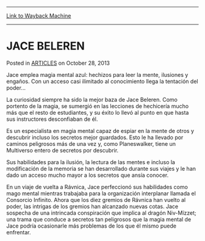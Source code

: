 
---
[Link to Wayback Machine](https://web.archive.org/web/20160301033803/http://magic.wizards.com/en/articles/archive/jace-beleren-2013-10-28-3)

[_metadata_:description]:- "Jace emplea magia mental azul: hechizos para leer la mente, ilusiones y engaños. Con un acceso casi ilimitado al conocimiento llega la tentación del poder... La curiosidad siempre ha sido la mejor baza de Jace Beleren. Como portento de la magia, se sumergió en las lecciones de hechicería mucho más que el resto de estudiantes, y su éxito lo llevó al punto en que hasta sus instructores desconfiaban de él."
[_metadata_:generator]:- "Drupal 7 (http://drupal.org)"
[_metadata_:node]:- "115849"
[_metadata_:publish_date]:- "2013-10-28"
[_metadata_:source]:- "div-main-content"
[_metadata_:title]:- "JACE BELEREN"
[_metadata_:wayback_capture_timestamp]:- "2016-03-01 03:38:03"
[_metadata_:wayback_raw_url]:- "https://web.archive.org/web/20160301033803id_/http://magic.wizards.com/en/articles/archive/jace-beleren-2013-10-28-3"
[_metadata_:wayback_url]:- "http://magic.wizards.com/en/articles/archive/jace-beleren-2013-10-28-3"
---


JACE BELEREN
============



 Posted in [ARTICLES](/en/articles)
 on October 28, 2013 










Jace emplea magia mental azul: hechizos para leer la mente, ilusiones y engaños. Con un acceso casi ilimitado al conocimiento llega la tentación del poder...  
  

La curiosidad siempre ha sido la mejor baza de Jace Beleren. Como portento de la magia, se sumergió en las lecciones de hechicería mucho más que el resto de estudiantes, y su éxito lo llevó al punto en que hasta sus instructores desconfiaban de él.


Es un especialista en magia mental capaz de espiar en la mente de otros y descubrir incluso los secretos mejor guardados. Esto le ha llevado por caminos peligrosos más de una vez y, como Planeswalker, tiene un Multiverso entero de secretos por descubrir.


Sus habilidades para la ilusión, la lectura de las mentes e incluso la modificación de la memoria se han desarrollado durante sus viajes y le han dado un acceso mucho mayor a los secretos que ansía conocer.


En un viaje de vuelta a Rávnica, Jace perfeccionó sus habilidades como mago mental mientras trabajaba para la organización interplanar llamada el Consorcio Infinito. Ahora que los diez gremios de Rávnica han vuelto al poder, las intrigas de los gremios han alcanzado nuevas cotas. Jace sospecha de una intrincada conspiración que implica al dragón Niv-Mízzet; una trama que conduce a secretos tan peligrosos que la magia mental de Jace podría ocasionarle más problemas de los que él mismo puede enfrentar.







